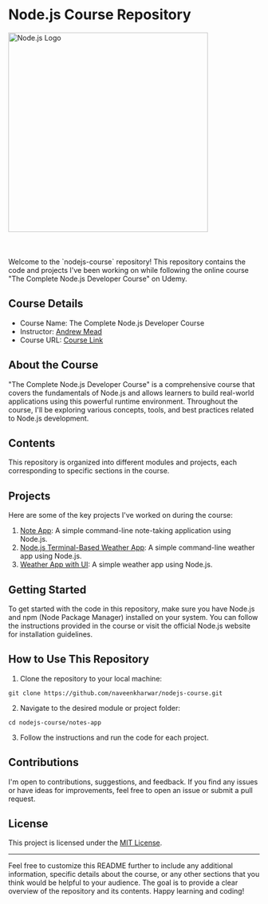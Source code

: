 # Node.js Course Repository

<img width="400px" alt="Node.js Logo" src="https://upload.wikimedia.org/wikipedia/commons/thumb/d/d9/Node.js_logo.svg/1280px-Node.js_logo.svg.png"/>
</br>
</br>
</br>
</br>
Welcome to the `nodejs-course` repository! This repository contains the code and projects I've been working on while following the online course "The Complete Node.js Developer Course" on Udemy.

## Course Details

- Course Name: The Complete Node.js Developer Course
- Instructor: [Andrew Mead](https://mead.io/)
- Course URL: [Course Link](https://www.udemy.com/course/the-complete-nodejs-developer-course-2/)

## About the Course

"The Complete Node.js Developer Course" is a comprehensive course that covers the fundamentals of Node.js and allows learners to build real-world applications using this powerful runtime environment. Throughout the course, I'll be exploring various concepts, tools, and best practices related to Node.js development.

## Contents

This repository is organized into different modules and projects, each corresponding to specific sections in the course.

## Projects

Here are some of the key projects I've worked on during the course:

1. [Note App](https://github.com/NaveenKharwar/nodejs-course/tree/master/notes-app): A simple command-line note-taking application using Node.js.
1. [Node.js Terminal-Based Weather App](https://github.com/NaveenKharwar/nodejs-course/tree/master/weather-app): A simple command-line weather app using Node.js.
1. [Weather App with UI](https://github.com/NaveenKharwar/nodejs-course/tree/master/weather-app-ui): A simple weather app using Node.js.


## Getting Started

To get started with the code in this repository, make sure you have Node.js and npm (Node Package Manager) installed on your system. You can follow the instructions provided in the course or visit the official Node.js website for installation guidelines.

## How to Use This Repository

1. Clone the repository to your local machine:

```
git clone https://github.com/naveenkharwar/nodejs-course.git
```

2. Navigate to the desired module or project folder:

```
cd nodejs-course/notes-app
```

3. Follow the instructions and run the code for each project.

## Contributions

I'm open to contributions, suggestions, and feedback. If you find any issues or have ideas for improvements, feel free to open an issue or submit a pull request.

## License

This project is licensed under the [MIT License](LICENSE).

---

Feel free to customize this README further to include any additional information, specific details about the course, or any other sections that you think would be helpful to your audience. The goal is to provide a clear overview of the repository and its contents. Happy learning and coding!
